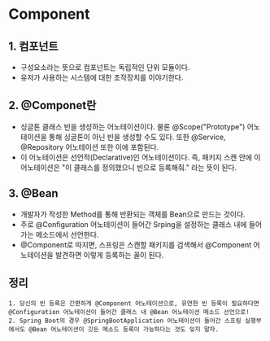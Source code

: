 # Component

## 1. 컴포넌트
- 구성요소라는 뜻으로 컴포넌트는 독립적인 단위 모듈이다.
- 유저가 사용하는 시스템에 대한 조작장치를 이야기한다.

## 2. @Componet란
- 싱글톤 클래스 빈을 생성하는 어노테이션이다. 물론 @Scope("Prototype") 어노테이션을 통해 싱글톤이 아닌 빈을 생성할 수도 있다. 또한 @Service, @Repository 어노테이션 또한 이에 포함된다.
- 이 어노테이션은 선언적(Declarative)인 어노테이션이다. 즉, 패키지 스캔 안에 이 어노테이션은 "이 클래스를 정의했으니 빈으로 등록해줘." 라는 뜻이 된다.

## 3. @Bean
- 개발자가 작성한 Method를 통해 반환되는 객체를 Bean으로 만드는 것이다.
- 주로 @Configuration 어노테이션이 들어간 Srping을 설정하는 클래스 내에 들어가는 메소드에서 선언한다.
- @Component로 따지면, 스프링은 스캔할 패키지를 검색해서 @Component 어노테이션을 발견하면 이렇게 등록하는 꼴이 된다.

## 정리

    1. 당신의 빈 등록은 간편하게 @Component 어노테이션으로, 유연한 빈 등록이 필요하다면 @Configuration 어노테이션이 들어간 클래스 내 @Bean 어노테이션 메소드 선언으로!
    2. Spring Boot의 경우 @SpringBootApplication 어노테이션이 들어간 스프링 실행부에서도 @Bean 어노테이션이 깃든 메소드 등록이 가능하다는 것도 잊지 말자.